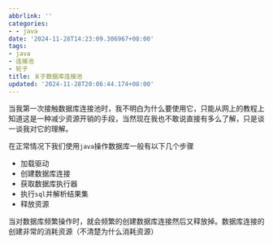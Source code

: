 ```yaml
---
abbrlink: ''
categories:
- - java
date: '2024-11-28T14:23:09.306967+08:00'
tags:
- java
- 连接池
- 轮子
title: 关于数据库连接池
updated: '2024-11-28T20:06:44.174+08:00'
---
```

当我第一次接触数据库连接池时，我不明白为什么要使用它，只能从网上的教程上知道这是一种减少资源开销的手段，当然现在我也不敢说直接有多么了解，只是谈一谈我对它的理解。

在正常情况下我们使用`java`操作数据库一般有以下几个步骤

- 加载驱动
- 创建数据库连接
- 获取数据库执行器
- 执行`sql`并解析结果集
- 释放资源

当对数据库频繁操作时，就会频繁的创建数据库连接然后又释放掉。数据库连接的创建非常的消耗资源（不清楚为什么消耗资源）
